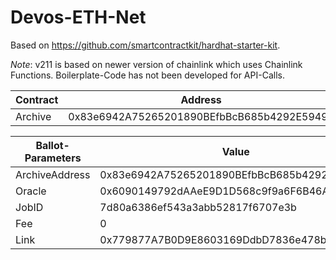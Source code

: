 # Devos-ETH-Net

Based on https://github.com/smartcontractkit/hardhat-starter-kit.


*Note*: v211 is based on newer version of chainlink which uses Chainlink Functions. Boilerplate-Code has not been developed for API-Calls.


| Contract | Address |
| --- | --- |
| Archive | 0x83e6942A75265201890BEfbBcB685b4292E59497 | 



| Ballot-Parameters | Value |
| --- | --- |
| ArchiveAddress | 0x83e6942A75265201890BEfbBcB685b4292E59497 |
| Oracle | 0x6090149792dAAeE9D1D568c9f9a6F6B46AA29eFD |
| JobID | 7d80a6386ef543a3abb52817f6707e3b|
| Fee | 0 |
| Link | 0x779877A7B0D9E8603169DdbD7836e478b4624789 |

